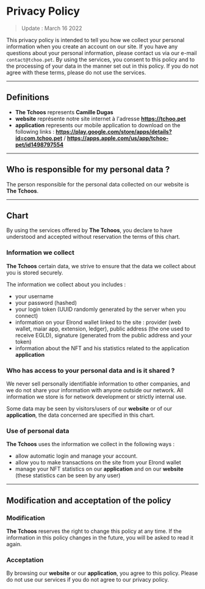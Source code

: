 # Privacy Policy

> Update : March 16 2022

This privacy policy is intended to tell you how we collect your personal information when you create an account on our site. If you have any questions about your personal information, please contact us via our e-mail ``contact@tchoo.pet``. By using the services, you consent to this policy and to the processing of your data in the manner set out in this policy. If you do not agree with these terms, please do not use the services.

---

## Definitions 

- **The Tchoos** represents **Camille Dugas**
- **website** représente notre site internet à l'adresse **https://tchoo.pet**
- **application** represents our mobile application to download on the following links : **https://play.google.com/store/apps/details?id=com.tchoo.pet** / **https://apps.apple.com/us/app/tchoo-pet/id1498797554**

---

## Who is responsible for my personal data ?

The person responsible for the personal data collected on our website is **The Tchoos**.

---

## Chart

By using the services offered by **The Tchoos**, you declare to have understood and accepted without reservation the terms of this chart.

### Information we collect

**The Tchoos** certain data, we strive to ensure that the data we collect about you is stored securely. 

The information we collect about you includes :
- your username
- your password (hashed)
- your login token (UUID randomly generated by the server when you connect)
- information on your Elrond wallet linked to the site : provider (web wallet, maiar app, extension, ledger), public address (the one used to receive EGLD), signature (generated from the public address and your token)
- information about the NFT and his statistics related to the application **application**

### Who has access to your personal data and is it shared ?
We never sell personally identifiable information to other companies, and we do not share your information with anyone outside our network. All information we store is for network development or strictly internal use. 

Some data may be seen by visitors/users of our **website** or of our **application**, the data concerned are specified in this chart.

### Use of personal data

**The Tchoos** uses the information we collect in the following ways :
- allow automatic login and manage your account.
- allow you to make transactions on the site from your Elrond wallet
- manage your NFT statistics on our **application** and on our **website** (these statistics can be seen by any user)

---

## Modification and acceptation of the policy

### Modification
**The Tchoos** reserves the right to change this policy at any time. If the information in this policy changes in the future, you will be asked to read it again.

### Acceptation 

By browsing our **website** or our **application**, you agree to this policy. Please do not use our services if you do not agree to our privacy policy. 